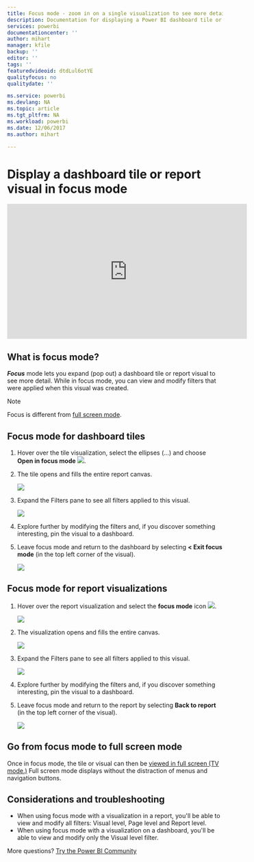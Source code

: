 ```yaml
---
title: Focus mode - zoom in on a single visualization to see more detail.
description: Documentation for displaying a Power BI dashboard tile or report visualizations in focus mode, aka pop out.
services: powerbi
documentationcenter: ''
author: mihart
manager: kfile
backup: ''
editor: ''
tags: ''
featuredvideoid: dtdLul6otYE
qualityfocus: no
qualitydate: ''

ms.service: powerbi
ms.devlang: NA
ms.topic: article
ms.tgt_pltfrm: NA
ms.workload: powerbi
ms.date: 12/06/2017
ms.author: mihart

---
```

# Display a dashboard tile or report visual in focus mode
<iframe width="560" height="315" src="https://www.youtube.com/embed/dtdLul6otYE" frameborder="0" allowfullscreen></iframe>


## What is focus mode?
***Focus*** mode lets you expand (pop out) a dashboard tile or report visual to see more detail.  While in focus mode, you can view and modify filters that were applied when this visual was created.  

> [!NOTE]
> Focus is different from [full screen mode](service-fullscreen-mode.md).
> 
## Focus mode for dashboard tiles
1. Hover over the tile visualization, select the ellipses (...) and choose **Open in focus mode** ![](media/service-focus-mode/power-bi-dashboard-focus-mode.png).  
   
2. The tile opens and fills the entire report canvas. 

   ![](media/service-focus-mode/power-bi-tile-focus.png)

3. Expand the Filters pane to see all filters applied to this visual.
   
   ![](media/service-focus-mode/power-bi-focus-filters.png)

4. Explore further by modifying the filters and, if you discover something interesting, pin the visual to a dashboard.

5. Leave focus mode and return to the dashboard by selecting **< Exit focus mode** (in the top left corner of the visual).
   
    ![](media/service-focus-mode/power-bi-tile-exit-focus.png)    


## Focus mode for report visualizations

1. Hover over the report visualization and select the **focus mode** icon ![](media/service-focus-mode/pbi_popout.jpg).  
   
   ![](media/service-focus-mode/power-bi-hover-focus.png)
2. The visualization opens and fills the entire canvas. 

   
   ![](media/service-focus-mode/power-bi-display-focus-newer2.png)
3. Expand the Filters pane to see all filters applied to this visual.
   
   ![](media/service-focus-mode/power-bi-display-focus-filters.png)
4. Explore further by modifying the filters and, if you discover something interesting, pin the visual to a dashboard.   
5. Leave focus mode and return to the report by selecting **Back to report** (in the top left corner of the visual). 
   
    ![](media/service-focus-mode/power-bi-exit-focus-report.png)  

## Go from focus mode to full screen mode
Once in focus mode, the tile or visual can then be [viewed in full screen (TV mode.)](service-fullscreen-mode.md) Full screen mode displays without the distraction of menus and navigation buttons.

## Considerations and troubleshooting
* When using focus mode with a visualization in a report, you'll be able to view and modify all filters: Visual level, Page level and Report level.    
* When using focus mode with a visualization on a dashboard, you'll be able to view and modify only the Visual level filter.

More questions? [Try the Power BI Community](http://community.powerbi.com/)

